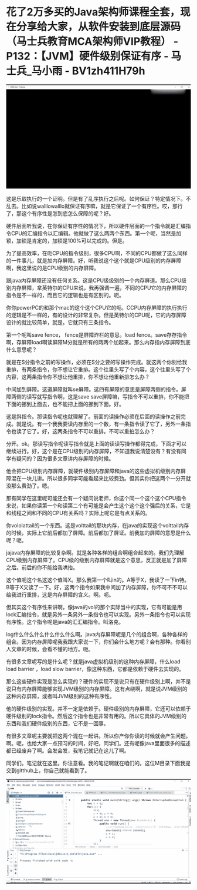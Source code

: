 # 花了2万多买的Java架构师课程全套，现在分享给大家，从软件安装到底层源码（马士兵教育MCA架构师VIP教程） - P132：【JVM】硬件级别保证有序 - 马士兵_马小雨 - BV1zh411H79h

![](img/e5677ab5dc75bf2ec257f6bf5869418c_0.png)

这是乐取执行的一个证明。但是有了乱序执行之后呢。如何保证？特定情况下。不乱去。比如说walllowalllo就保证有序嘛，就是它保证了一个有序性。哎，那行了，那这个有序性是怎到底怎么保障的呢？好。

硬件层面听我说，在你保证有序性的情况下，所以硬件层面的一个指令就是汇编指令CPU的汇编指令以汇编辑。他就做了这么两两个东西。第一个呢，当然是加锁，加锁是肯定的，加锁是100%可以完成的。但是。

为了提高效率，在呃CPU的指令级别，很多CPU啊，不同的CPU都做了这么同样的一件事儿，就是加内存屏障。好，听我说这个这个就是CPU级别的内存屏障啊，我这里说的是CPU级别的内存屏障。

跟java内存屏障还没有任何关系。这是CPU级级别的一个内存屏道。那么CPU级别内存屏障，拿英特尔的CPU来说，我再强调一遍，不同的CPU它的内存屏障的指令是不一样的，而且它的逻辑也是有区别的。呃。

你你powerPC的和那个mac的这个这个CPU它的呃。CCPU内存屏障的执行执行的逻辑是不一样的，有的设计的非常复杂。但是英特尔的CPU呢，它的内存屏障设计的就比较简单，就是。它就只有三条指令。

第一个呢叫save fence， fence是屏障炸栏的意思。load fence。save存存指令啊，存屏障load啊读屏障M分就是所有的两两个加起来。那么内存指内存屏障到底什么意思呢？

就是在S分指令之前的写操作，必须在S分之要的写操作完成。就这两个你别给我重排，有两条指令，你不想让它重排。这个往里头写了个内容，这个往里头写了个内容，这两条指令你不想让他重排，你不想让他重新排怎么办？

中间加到屏障。这道屏障就叫se屏障。这四有屏障的意思是屏障两侧的指令。屏障两侧的读写就写指令啊，这是save save屏障嘛，写指令不可以重排，你不能把下面的挪到上面去，也不能把上面的挪到下面。好。

这是斜指令。那读指令呢也就理解了。前面的读操作必须在后面的读操作之前完成。就是说。有一个我我要读内存里的一个数，有一条指令读了它了，另外一条指令也读了它了。好，这两条指令不可以重排。不可以重拍怎么办？

分开。ok。那读写指令呢读写指令就是上面的读读写操作都得完成，下面才可以继续进行。好，这个是在CPU级别的内存屏障，不知道我说清楚没有？有没有同学有疑问的？因为很多文章讲内存屏障的时候。

他会把CPU级别内存屏障，就硬件级别内存屏障和java的这些虚拟机级别内存屏障混在一块儿讲。所以很多同学可能看起来比较费劲。但其实你把这两个一分开就没那么费劲了。嗯。

那有同学在这里呢可能还会有一个疑问说老师，你这个同一个这个这个CPU指令来说，如果你读第一个和读第二个有可能是会产生这个这个这个强后的关系，它是和线程之间和不同的CPU有关系吗？实际上呢它是有点关系的。

你vololattail的一个东西。这是volttail的那块内存，在java的实现这个volttail内存的时候，实际上它前后都加了屏障。前后都加了屏证。前我加的屏障的意思是什么呢？呃。

jajava内存屏障的比较复杂啊。就是各种各样的组合啊组合起来的。我们先理解CPU级别内存屏障了。CPU级的级别内存屏障就是这个意思，反正就是加了屏障之后。前后的你不能给我哄抬。

这个值呃这个名这这个值叫X。那么我第一个叫in的。A等于X，我读了一下in特。B等于X又读了一下。好，这两个指令如果我中间加了内存屏障，你不可不不可以给我进行重排，这是内存屏障的含义。啊。呃。

但其实这个有序性来讲啊，像java的vol的那个实际当中的实现，它有可能是用lock汇编指令，就是另外一条另外一条指令也可以实现。另外一条指令也可以实现有序性。这个指令呢是java的汇汇编指令。叫洛克。

log什么什么什么什么什么什么啊。java内存屏障呢是几个的组合啊，各种各样的组合。因为内存屏障呢我我跟大家说一下，你们会什么地方呢？会有那种。你看别人文章的时候，会看不懂的地方。呃。

有很多文章呢写的是什么呢？就是java虚拟机级别的这种内存屏障，什么load load barrier ，load slow barrier，像这种东西，它都是依赖于硬件去实现的。

那么这些硬件实现是怎么实现的？硬件的实现不是说只有在硬件级别上啊，并不是说只有内存屏障能够实现JVM级别的内存屏障。这有点绕啊，就是说JVM级别的这种内存屏障，或者叫JVM级别的这种有序性。

他的硬件级别的实现。并不一定是依赖于。硬件级别的内存屏障，它还可以依赖于硬件级别的lock指令。然后这个指令也是非常有用的。所以它具体的JVM级别的东西和我们硬件级别的东西，它不是一回事。

有很多文章呢主要就把这两个混在一起讲。所以你产你你读的时候就会产生问题。啊。呃，也给大家一点预习的时间，好吧，同学们。还有呢像java里面很多的描述都已经废弃了啊。会发会发，我笔记就记在这儿了啊。

同学们。笔记就在这里。你注意看。我的笔记啊就在咱们的。这位M目录下面我提交到gitthub上，你自己就能看到了。



![](img/e5677ab5dc75bf2ec257f6bf5869418c_2.png)